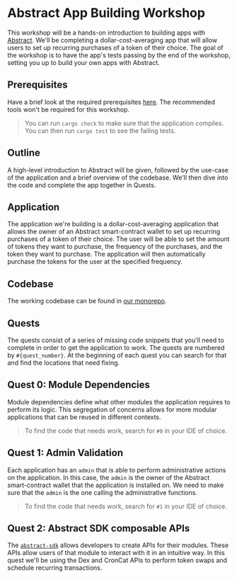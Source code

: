 # Abstract App Building Workshop

This workshop will be a hands-on introduction to building apps with [Abstract](https://abstract.money). We'll be completing a dollar-cost-averaging app that will allow users to set up recurring purchases of a token of their choice. The goal of the workshop is to have the app's tests passing by the end of the workshop, setting you up to build your own apps with Abstract.

## Prerequisites

Have a brief look at the required prerequisites [here](https://docs.abstract.money/4_get_started/2_installation.html). The recommended tools won't be required for this workshop.

> You can run `cargo check` to make sure that the application compiles.
> You can then run `cargo test` to see the failing tests.

## Outline

A high-level introduction to Abstract will be given, followed by the use-case of the application and a brief overview of the codebase. We'll then dive into the code and complete the app together in Quests.

## Application

The application we're building is a dollar-cost-averaging application that allows the owner of an Abstract smart-contract wallet to set up recurring purchases of a token of their choice. The user will be able to set the amount of tokens they want to purchase, the frequency of the purchases, and the token they want to purchase. The application will then automatically purchase the tokens for the user at the specified frequency.

## Codebase

The working codebase can be found in [our monorepo](https://github.com/AbstractSDK/abstract/tree/main/modules/contracts/apps/dca).

## Quests

The quests consist of a series of missing code snippets that you'll need to complete in order to get the application to work. The quests are numbered by `#{quest_number}`. At the beginning of each quest you can search for that and find the locations that need fixing.

## Quest 0: Module Dependencies

Module dependencies define what other modules the application requires to perform its logic. This segregation of concerns allows for more modular applications that can be reused in different contexts.

> To find the code that needs work, search for `#0` in your IDE of choice.

## Quest 1: Admin Validation

Each application has an `admin` that is able to perform administrative actions on the application. In this case, the `admin` is the owner of the Abstract smart-contract wallet that the application is installed on. We need to make sure that the `admin` is the one calling the administrative functions.

> To find the code that needs work, search for `#1` in your IDE of choice.

## Quest 2: Abstract SDK composable APIs

The [`abstract-sdk`]() allows developers to create APIs for their modules. These APIs allow users of that module to interact with it in an intuitive way. In this quest we'll be using the Dex and CronCat APIs to perform token swaps and schedule recurring transactions.
